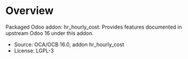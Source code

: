 # Overview

Packaged Odoo addon: hr_hourly_cost. Provides features documented in upstream Odoo 16 under this addon.

- Source: OCA/OCB 16.0, addon hr_hourly_cost
- License: LGPL-3

